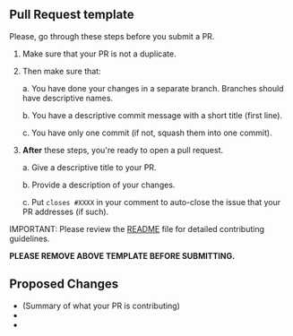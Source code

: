 ## Pull Request template
Please, go through these steps before you submit a PR.

1. Make sure that your PR is not a duplicate.
2. Then make sure that:

    a. You have done your changes in a separate branch. Branches should have descriptive names.

    b. You have a descriptive commit message with a short title (first line).

    c. You have only one commit (if not, squash them into one commit).

3. **After** these steps, you're ready to open a pull request.

    a. Give a descriptive title to your PR.

    b. Provide a description of your changes.

    c. Put `closes #XXXX` in your comment to auto-close the issue that your PR addresses (if such).

IMPORTANT: Please review the [README](../README.md) file for detailed contributing guidelines.

**PLEASE REMOVE ABOVE TEMPLATE BEFORE SUBMITTING.**

## Proposed Changes

  - (Summary of what your PR is contributing)
  -
  -
